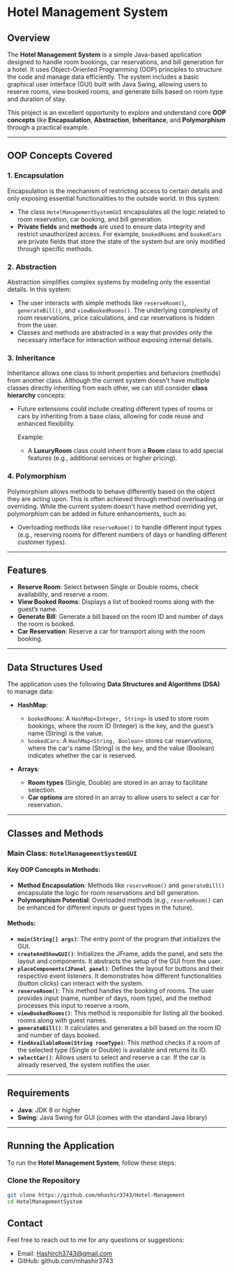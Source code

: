 # Hotel Management System

## Overview

The **Hotel Management System** is a simple Java-based application designed to handle room bookings, car reservations, and bill generation for a hotel. It uses Object-Oriented Programming (OOP) principles to structure the code and manage data efficiently. The system includes a basic graphical user interface (GUI) built with Java Swing, allowing users to reserve rooms, view booked rooms, and generate bills based on room type and duration of stay.

This project is an excellent opportunity to explore and understand core **OOP concepts** like **Encapsulation**, **Abstraction**, **Inheritance**, and **Polymorphism** through a practical example.

---

## OOP Concepts Covered

### 1. **Encapsulation**

Encapsulation is the mechanism of restricting access to certain details and only exposing essential functionalities to the outside world. In this system:

- The class `HotelManagementSystemGUI` encapsulates all the logic related to room reservation, car booking, and bill generation.
- **Private fields** and **methods** are used to ensure data integrity and restrict unauthorized access. For example, `bookedRooms` and `bookedCars` are private fields that store the state of the system but are only modified through specific methods.

### 2. **Abstraction**

Abstraction simplifies complex systems by modeling only the essential details. In this system:

- The user interacts with simple methods like `reserveRoom()`, `generateBill()`, and `viewBookedRooms()`. The underlying complexity of room reservations, price calculations, and car reservations is hidden from the user.
- Classes and methods are abstracted in a way that provides only the necessary interface for interaction without exposing internal details.

### 3. **Inheritance**

Inheritance allows one class to inherit properties and behaviors (methods) from another class. Although the current system doesn't have multiple classes directly inheriting from each other, we can still consider **class hierarchy** concepts:

- Future extensions could include creating different types of rooms or cars by inheriting from a base class, allowing for code reuse and enhanced flexibility.
  
  Example: 
  - A **LuxuryRoom** class could inherit from a **Room** class to add special features (e.g., additional services or higher pricing).

### 4. **Polymorphism**

Polymorphism allows methods to behave differently based on the object they are acting upon. This is often achieved through method overloading or overriding. While the current system doesn't have method overriding yet, polymorphism can be added in future enhancements, such as:

- Overloading methods like `reserveRoom()` to handle different input types (e.g., reserving rooms for different numbers of days or handling different customer types).

---

## Features

- **Reserve Room**: Select between Single or Double rooms, check availability, and reserve a room.
- **View Booked Rooms**: Displays a list of booked rooms along with the guest’s name.
- **Generate Bill**: Generate a bill based on the room ID and number of days the room is booked.
- **Car Reservation**: Reserve a car for transport along with the room booking.

---

## Data Structures Used

The application uses the following **Data Structures and Algorithms (DSA)** to manage data:

- **HashMap**:
  - `bookedRooms`: A `HashMap<Integer, String>` is used to store room bookings, where the room ID (Integer) is the key, and the guest’s name (String) is the value.
  - `bookedCars`: A `HashMap<String, Boolean>` stores car reservations, where the car's name (String) is the key, and the value (Boolean) indicates whether the car is reserved.

- **Arrays**:
  - **Room types** (Single, Double) are stored in an array to facilitate selection.
  - **Car options** are stored in an array to allow users to select a car for reservation.

---

## Classes and Methods

### Main Class: `HotelManagementSystemGUI`

#### Key OOP Concepts in Methods:
- **Method Encapsulation**: Methods like `reserveRoom()` and `generateBill()` encapsulate the logic for room reservations and bill generation.
- **Polymorphism Potential**: Overloaded methods (e.g., `reserveRoom()` can be enhanced for different inputs or guest types in the future).
  
#### Methods:
- **`main(String[] args)`**: The entry point of the program that initializes the GUI.
- **`createAndShowGUI()`**: Initializes the JFrame, adds the panel, and sets the layout and components. It abstracts the setup of the GUI from the user.
- **`placeComponents(JPanel panel)`**: Defines the layout for buttons and their respective event listeners. It demonstrates how different functionalities (button clicks) can interact with the system.
- **`reserveRoom()`**: This method handles the booking of rooms. The user provides input (name, number of days, room type), and the method processes this input to reserve a room.
- **`viewBookedRooms()`**: This method is responsible for listing all the booked rooms along with guest names.
- **`generateBill()`**: It calculates and generates a bill based on the room ID and number of days booked.
- **`findAvailableRoom(String roomType)`**: This method checks if a room of the selected type (Single or Double) is available and returns its ID.
- **`selectCar()`**: Allows users to select and reserve a car. If the car is already reserved, the system notifies the user.

---

## Requirements

- **Java**: JDK 8 or higher
- **Swing**: Java Swing for GUI (comes with the standard Java library)

---

## Running the Application

To run the **Hotel Management System**, follow these steps:

### Clone the Repository
```bash
git clone https://github.com/mhashir3743/Hotel-Management
cd HotelManagementSystem

```
##  Contact
Feel free to reach out to me for any questions or suggestions:

- Email: Hashirch3743@gmail.com
- GitHub: github.com/mhashir3743

